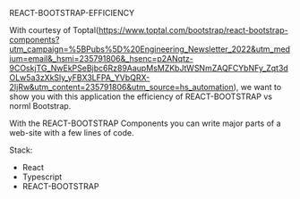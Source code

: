 REACT-BOOTSTRAP-EFFICIENCY

With courtesy of Toptal(https://www.toptal.com/bootstrap/react-bootstrap-components?utm_campaign=%5BPubs%5D%20Engineering_Newsletter_2022&utm_medium=email&_hsmi=235791806&_hsenc=p2ANqtz-9COskjTG_NwEkPSeBjbc6Rz89AaupMsMZKbJtWSNmZAQFCYbNFy_Zqt3dOLw5a3zXkSly_yFBX3LFPA_YVbQRX-2IjRw&utm_content=235791806&utm_source=hs_automation), we want to show you with this application the efficiency of REACT-BOOTSTRAP vs norml Bootstrap.

With the REACT-BOOTSTRAP Components you can write major parts of a web-site with a few lines of code.

Stack:
- React
- Typescript
- REACT-BOOTSTRAP
